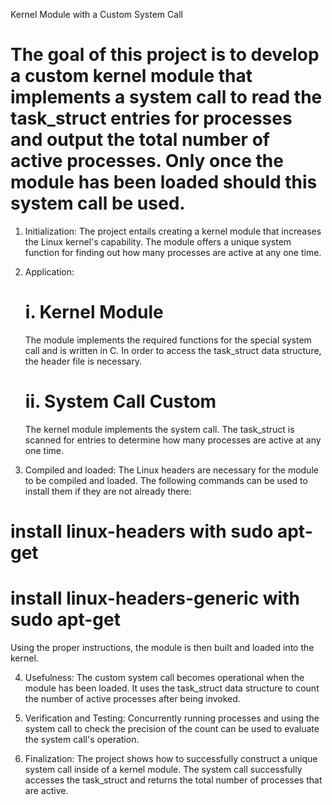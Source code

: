 Kernel Module with a Custom System Call

# The goal of this project is to develop a custom kernel module that implements a system call to read the task_struct entries for processes and output the total number of active processes. Only once the module has been loaded should this system call be used.

1. Initialization: The project entails creating a kernel module that increases the Linux kernel's capability. The module offers a unique system function for finding out how many processes are active at any one time.

2. Application:
    # i. Kernel Module
    The module implements the required functions for the special system call and is written in C. In order to access the task_struct data structure, the header file is necessary.

    # ii. System Call Custom
    The kernel module implements the system call. The task_struct is scanned for entries to determine how many processes are active at any one time.

3. Compiled and loaded: The Linux headers are necessary for the module to be compiled and loaded. The following commands can be used to install them if they are not already there:

# install linux-headers with sudo apt-get
# install linux-headers-generic with sudo apt-get

Using the proper instructions, the module is then built and loaded into the kernel.

4. Usefulness: The custom system call becomes operational when the module has been loaded. It uses the task_struct data structure to count the number of active processes after being invoked.

5. Verification and Testing: Concurrently running processes and using the system call to check the precision of the count can be used to evaluate the system call's operation.

6. Finalization: The project shows how to successfully construct a unique system call inside of a kernel module. The system call successfully accesses the task_struct and returns the total number of processes that are active.